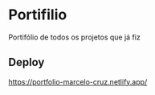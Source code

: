 # Portifilio
Portifólio de todos os projetos que já fiz

## Deploy
https://portfolio-marcelo-cruz.netlify.app/
